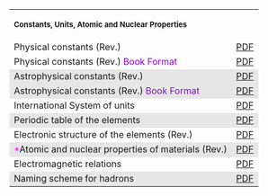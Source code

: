 <table>
<tbody>
<tr valign="bottom">
<td colspan="4">
<p><span style="font-size: small;"><strong>Constants, Units, Atomic and Nuclear Properties</strong></span></p>
</td>
</tr>
<tr>
<td>Physical constants (Rev.)</td>
<td><a href="http://pdg.lbl.gov/2002/1.pdf">PDF</a></td>
</tr>
<tr>
<td>Physical constants (Rev.)&nbsp;<span style="color: darkviolet;">Book Format</span></td>
<td><a href="http://pdg.lbl.gov/2002/2.pdf">PDF</a></td>
</tr>
<tr bgcolor="#e6e6e6">
<td>Astrophysical constants (Rev.)</td>
<td><a href="http://pdg.lbl.gov/2002/3.pdf">PDF</a></td>
</tr>
<tr bgcolor="#e6e6e6">
<td>Astrophysical constants (Rev.)&nbsp;<span style="color: darkviolet;">Book Format</span></td>
<td><a href="http://pdg.lbl.gov/2002/4.pdf">PDF</a></td>
</tr>
<tr>
<td>International System of units</td>
<td><a href="http://pdg.lbl.gov/2002/5.pdf">PDF</a></td>
</tr>
<tr bgcolor="#e6e6e6">
<td>Periodic table of the elements</td>
<td><a href="http://pdg.lbl.gov/2002/6.pdf">PDF</a></td>
</tr>
<tr>
<td>Electronic structure of the elements (Rev.)</td>
<td><a href="http://pdg.lbl.gov/2002/7.pdf">PDF</a></td>
</tr>
<tr bgcolor="#e6e6e6">
<td><span style="color: magenta;">*</span>Atomic and nuclear properties of materials (Rev.)</td>
<td><a href="http://pdg.lbl.gov/2002/8.pdf">PDF</a></td>
</tr>
<tr>
<td>Electromagnetic relations</td>
<td><a href="http://pdg.lbl.gov/2002/9.pdf">PDF</a></td>
</tr>
<tr bgcolor="#e6e6e6">
<td>Naming scheme for hadrons</td>
<td><a href="http://pdg.lbl.gov/2002/10.pdf">PDF</a></td>
</tr>
</tbody>
</table>
